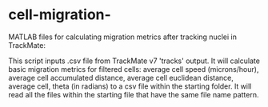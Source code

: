 # cell-migration-
MATLAB files for calculating migration metrics after tracking nuclei in TrackMate:

This script inputs .csv file from TrackMate v7 'tracks' output. It will
calculate basic migration metrics for filtered cells: average cell speed (microns/hour), average
cell accumulated distance, average cell euclidean distance, average cell, 
theta (in radians) to a csv file within the starting folder. It will read all the files within the starting file that have the same file name
pattern.
